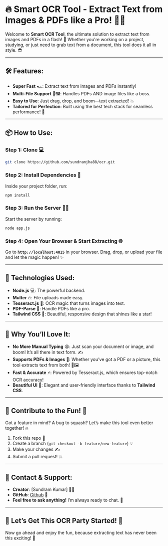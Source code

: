 
# 🔥 **Smart OCR Tool** - Extract Text from Images & PDFs like a Pro! 🤖✨

Welcome to **Smart OCR Tool**, the ultimate solution to extract text from images and PDFs in a flash! 🚀 Whether you're working on a project, studying, or just need to grab text from a document, this tool does it all in style. 😎

---

## 🛠 **Features:**
- **Super Fast** 🏎️: Extract text from images and PDFs instantly!
- **Multi-File Support** 📄🖼️: Handles PDFs AND image files like a boss.
- **Easy to Use**: Just drag, drop, and boom—text extracted! 💥
- **Tailored for Perfection**: Built using the best tech stack for seamless performance! 🔧

---

## 📦 **How to Use:**

### Step 1: **Clone** 💻

```bash
git clone https://github.com/sundramjha88/ocr.git
```

### Step 2: **Install Dependencies** 🔧

Inside your project folder, run:

```bash
npm install
```

### Step 3: **Run the Server** 🏃‍♂️

Start the server by running:

```bash
node app.js
```

### Step 4: **Open Your Browser & Start Extracting** 🌐

Go to **`http://localhost:4015`** in your browser. Drag, drop, or upload your file and let the magic happen! ✨

---

## 🚀 **Technologies Used**:
- **Node.js** 💻: The powerful backend.
- **Multer** 🔥: File uploads made easy.
- **Tesseract.js** 🧠: OCR magic that turns images into text.
- **PDF-Parse** 📑: Handle PDFs like a pro.
- **Tailwind CSS** 💅: Beautiful, responsive design that shines like a star!

---

## 🌟 **Why You’ll Love It**:

- **No More Manual Typing** 😩: Just scan your document or image, and boom! It’s all there in text form. ✍️
- **Supports PDFs & Images** 📸: Whether you’ve got a PDF or a picture, this tool extracts text from both! 📄🖼️
- **Fast & Accurate** ⚡: Powered by Tesseract.js, which ensures top-notch OCR accuracy!
- **Beautiful UI** 💅: Elegant and user-friendly interface thanks to **Tailwind CSS**.

---

## 🎉 **Contribute to the Fun!** 🎉

Got a feature in mind? A bug to squash? Let’s make this tool even better together! 🔥

1. Fork this repo 🍴
2. Create a branch (`git checkout -b feature/new-feature`) 💡
3. Make your changes ✍️
4. Submit a pull request! 💥

---

## 🎯 **Contact & Support**:

- **Creator**: [Sundram Kumar] 🦸‍♂️
- **GitHub**: [Github](https://github.com/sundramjha88) 🐙
- **Feel free to ask anything!** I’m always ready to chat. 👋

---

## 🥳 **Let’s Get This OCR Party Started!** 🥳

Now go ahead and enjoy the fun, because extracting text has never been this exciting! 🎉
